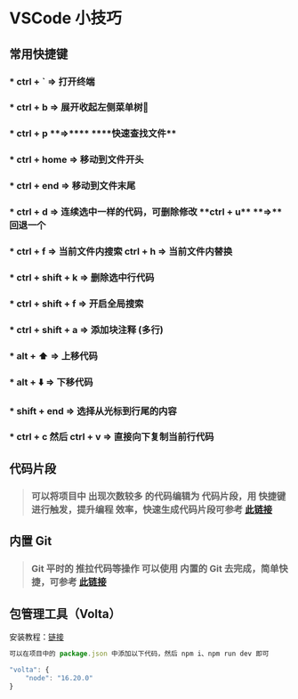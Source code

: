 # VSCode 小技巧

## **常用快捷键**

### \* **ctrl + \`** **=>** **打开终端**

### \* **ctrl + b** **=>** **展开收起左侧菜单树**🌳

### \* **ctrl + p \*\***=>\***\* \*\***快速查找文件\*\*

### \* **ctrl + home** **=>** **移动到文件开头**

### \* **ctrl + end** **=>** **移动到文件末尾**

### \* **ctrl + d** **=>** **连续选中一样的代码，可删除修改 \*\***ctrl + u\***\* \*\***=>\***\* 回退一个**

### \* **ctrl + f** **=>** **当前文件内搜索** **ctrl + h** **=>** **当前文件内替换**

### \* **ctrl + shift + k** **=>** **删除选中行代码**

### \* **ctrl + shift + f** **=>** **开启全局搜索**

### \* **ctrl + shift + a** **=>** **添加块注释 (多行)**

### \* **alt + ⬆️** **=>** **上移代码**

### \* **alt + ⬇️** **=>** **下移代码**

### \* **shift + end** **=>** **选择从光标到行尾的内容**

### \* **ctrl + c 然后 ctrl + v** **=>** **直接向下复制当前行代码**

## **代码片段**

> ### 可以将项目中 出现次数较多 的代码编辑为 代码片段，用 快捷键进行触发，提升编程 效率，快速生成代码片段可参考 [此链接](https://snippet-generator.app/?description=&tabtrigger=&snippet=&mode=vscode)

## **内置 Git**

> ### Git 平时的 推拉代码等操作 可以使用 内置的 Git 去完成，简单快捷，可参考 [此链接](https://blog.csdn.net/weixin_39199083/article/details/123240599?spm=1001.2101.3001.6650.1&utm_medium=distribute.pc_relevant.none-task-blog-2%7Edefault%7EBlogCommendFromBaidu%7ERate-1-123240599-blog-105966422.235%5Ev43%5Epc_blog_bottom_relevance_base3&depth_1-utm_source=distribute.pc_relevant.none-task-blog-2%7Edefault%7EBlogCommendFromBaidu%7ERate-1-123240599-blog-105966422.235%5Ev43%5Epc_blog_bottom_relevance_base3&utm_relevant_index=2)

## **包管理工具（Volta）**

安装教程：[链接](https://blog.csdn.net/Story_0809/article/details/128076598?utm_medium=distribute.pc_relevant.none-task-blog-2~default~baidujs_baidulandingword~default-4-128076598-blog-136622418.235^v43^pc_blog_bottom_relevance_base1&spm=1001.2101.3001.4242.3&utm_relevant_index=7)

```javascript
可以在项目中的 package.json 中添加以下代码，然后 npm i、npm run dev 即可

"volta": {
    "node": "16.20.0"
}
```
